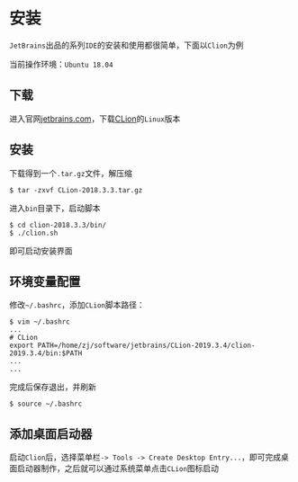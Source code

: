 
# 安装

`JetBrains`出品的系列`IDE`的安装和使用都很简单，下面以`Clion`为例

当前操作环境：`Ubuntu 18.04`

## 下载

进入官网[jetbrains.com](https://www.jetbrains.com/)，下载[CLion](https://www.jetbrains.com/clion/download/#section=linux)的`Linux`版本

## 安装

下载得到一个`.tar.gz`文件，解压缩

    $ tar -zxvf CLion-2018.3.3.tar.gz

进入`bin`目录下，启动脚本

    $ cd clion-2018.3.3/bin/
    $ ./clion.sh

即可启动安装界面

## 环境变量配置

修改`~/.bashrc`，添加`CLion`脚本路径：

```
$ vim ~/.bashrc
...
# CLion
export PATH=/home/zj/software/jetbrains/CLion-2019.3.4/clion-2019.3.4/bin:$PATH
...
...
```

完成后保存退出，并刷新

```
$ source ~/.bashrc
```

## 添加桌面启动器

启动`Clion`后，选择菜单栏`-> Tools -> Create Desktop Entry...`，即可完成桌面启动器制作，之后就可以通过系统菜单点击`CLion`图标启动
